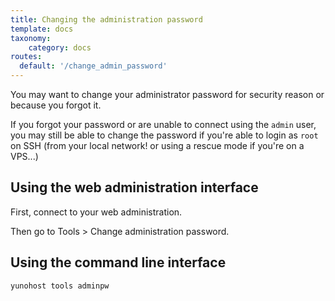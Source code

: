 ```yaml
---
title: Changing the administration password
template: docs
taxonomy:
    category: docs
routes:
  default: '/change_admin_password'
---
```


You may want to change your administrator password for security reason or because you forgot it.

If you forgot your password or are unable to connect using the `admin` user, you
may still be able to change the password if you're able to login as `root` on
SSH (from your local network! or using a rescue mode if you're on a VPS...)

## Using the web administration interface

First, connect to your web administration.

Then go to Tools > Change administration password.


## Using the command line interface


```bash
yunohost tools adminpw
```
